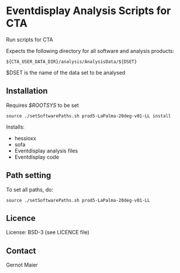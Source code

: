 # Eventdisplay Analysis Scripts for CTA

Run scripts for CTA

Expects the following directory for all software and analysis products:

```
${CTA_USER_DATA_DIR}/analysis/AnalysisData/${DSET}
```

$DSET is the name of the data set to be analysed

## Installation

Requires *$ROOTSYS* to be set

```
source ./setSoftwarePaths.sh prod5-LaPalma-20deg-v01-LL install
```

Installs:
- hessioxx
- sofa
- Eventdisplay analysis files
- Eventdisplay code

## Path setting

To set all paths, do:

 ```
source ./setSoftwarePaths.sh prod5-LaPalma-20deg-v01-LL
```


## Licence

License: BSD-3 (see LICENCE file)

## Contact

Gernot Maier
